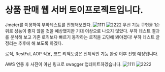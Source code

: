 # 상품 판매 웹 서버 토이프로젝트입니다.

Jmeter를 이용하여 부하테스트를 진행해보았다.
![1111](https://user-images.githubusercontent.com/90826012/158863172-67ca1b20-ae7e-41e8-abd0-47ba63311d40.PNG)
![2222](https://user-images.githubusercontent.com/90826012/158863175-9e3158ac-d468-4892-bf53-770484fe964f.PNG)
우선 기능 구현을 1순위로 성능이 좋지 않을 것을 예상했지만 기대 이상으로 나오지 않았다.
부하 테스트 결과를 분석해 보고 기존 로직보다 빠르기 동작하는 로직을 고민해 봐야겠다!
부하 테스트 글 정리는 추후에 해 보도록 하겠다.


로직, RestFul, AOP 적용, 코드 리팩토링은 전체적인 기능 완성 이후 진행 예정입니다.

AWS 연동 후 사진이 아닌 링크로 swagger 업데이트하겠습니다.
![1111](https://user-images.githubusercontent.com/90826012/158407519-61dedf98-3d39-4a84-b65b-837e8e4f8daa.PNG)
![2222](https://user-images.githubusercontent.com/90826012/158407527-faf48ddf-f85b-4e80-9bd2-93ae03b02180.PNG)


